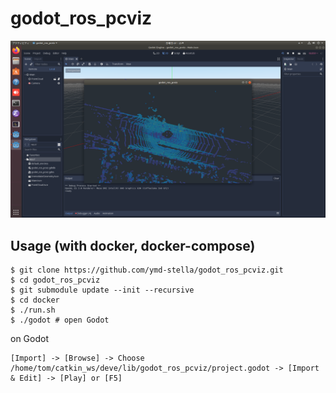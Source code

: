 # godot_ros_pcviz

![Screen Shot](resource/ss.png)

## Usage (with docker, docker-compose)
```
$ git clone https://github.com/ymd-stella/godot_ros_pcviz.git
$ cd godot_ros_pcviz
$ git submodule update --init --recursive
$ cd docker
$ ./run.sh
$ ./godot # open Godot
```
on Godot
```
[Import] -> [Browse] -> Choose /home/tom/catkin_ws/deve/lib/godot_ros_pcviz/project.godot -> [Import & Edit] -> [Play] or [F5]
```
